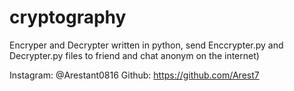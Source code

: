 # cryptography
Encryper and Decrypter written in python, send Enccrypter.py and Decrypter.py files to friend and chat anonym on the internet)

Instagram: @Arestant0816
Github: https://github.com/Arest7
